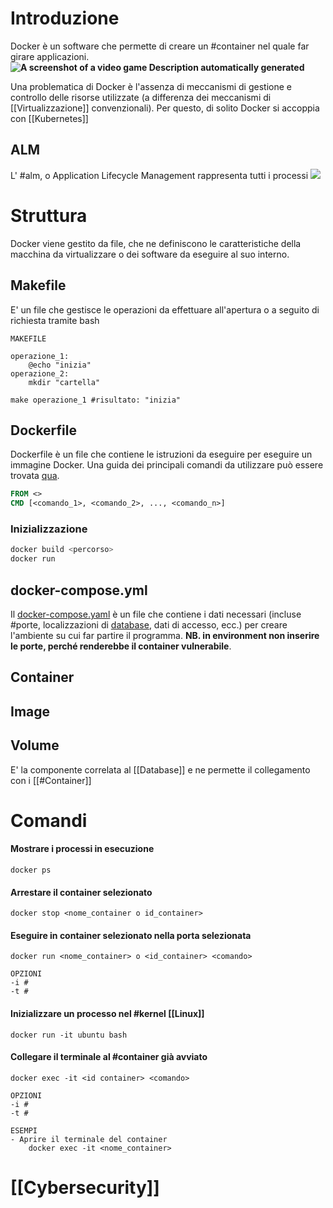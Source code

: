 # Introduzione
Docker è un software che permette di creare un #container nel quale far girare applicazioni.
**![A screenshot of a video game Description automatically generated](https://lh7-us.googleusercontent.com/M8aRJW9e8qJBF7GlTi6OlcUWlsVX1iE5uR7A7BXjU0jEUb5QFgepZojSnscJEHVi28c8_lbrFx07TYwQbZwkaeLtfZQwNu_KCg-ypRJQCUL8xyMUVUffodEQlnCjRuNlizywqPJqpqUt2tJ25lh78A=s2048)**


Una problematica di Docker è l'assenza di meccanismi di gestione e controllo delle risorse utilizzate (a differenza dei meccanismi di [[Virtualizzazione]] convenzionali). Per questo, di solito Docker si accoppia con [[Kubernetes]]
## ALM
L' #alm, o Application Lifecycle Management rappresenta tutti i processi 
**![](https://lh7-us.googleusercontent.com/tB1J4EOxXgNBNC9eI7uwd-HVolNAZWlLhBDomq4jyZkd-dG7LzGCOygfZ4VqTlFrzOH9QkqeN3s4-_ApI8i2AP-kiqNZkK9OPYt-k9iBGQPX0RjPx2TDwKATdJjejsPkg_7-R9joYvPuy_yPRjOhQA=s2048)**
# Struttura
Docker viene gestito da file, che ne definiscono le caratteristiche della macchina da virtualizzare o dei software da eseguire al suo interno.
## Makefile
E' un file che gestisce le operazioni da effettuare all'apertura o a seguito di richiesta tramite bash
```Docker
MAKEFILE

operazione_1:
	@echo "inizia"
operazione_2:
	mkdir "cartella"
```
```SHELL
make operazione_1 #risultato: "inizia"

```
## Dockerfile
Dockerfile è un file che contiene le istruzioni da eseguire per eseguire un immagine Docker. Una guida dei principali comandi da utilizzare può essere trovata [qua](https://docs.docker.com/build/concepts/dockerfile/).

```DOCKERFILE
FROM <>
CMD [<comando_1>, <comando_2>, ..., <comando_n>]
```
### Inizializzazione
```bash
docker build <percorso>
docker run 
```
## docker-compose.yml
Il [docker-compose.yaml](https://docs.docker.com/compose/) è un file che contiene i dati necessari (incluse #porte, localizzazioni di [database](../Database/Database), dati di accesso, ecc.) per creare l'ambiente su cui far partire il programma.
**NB. in environment non inserire le porte, perché renderebbe il container vulnerabile**.
## Container
## Image
## Volume
E' la componente correlata al [[Database]] e ne permette il collegamento con i [[#Container]]
# Comandi

#### Mostrare i processi in esecuzione
```Docker
docker ps
```

#### Arrestare il container selezionato
```Docker
docker stop <nome_container o id_container>
```

#### Eseguire in container selezionato nella porta selezionata
```Docker
docker run <nome_container> o <id_container> <comando>
```
	OPZIONI
	-i #
	-t #

#### Inizializzare un processo nel #kernel [[Linux]]
```Docker
docker run -it ubuntu bash
```

#### Collegare il terminale al #container già avviato 
```Docker
docker exec -it <id container> <comando>
```
	OPZIONI
	-i #
	-t #
	
	ESEMPI
	- Aprire il terminale del container
		docker exec -it <nome_container> 

# [[Cybersecurity]]